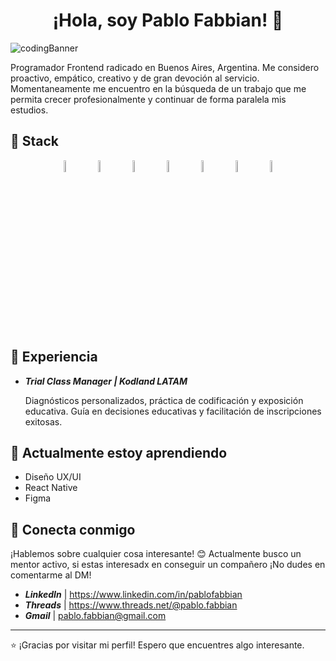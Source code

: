 <h1 align="center"><strong> ¡Hola, soy Pablo Fabbian! 👋</strong></h1>

 <img src="https://i.imgur.com/6SWDmml.png" alt="codingBanner">

Programador Frontend radicado en Buenos Aires, Argentina. Me considero proactivo, empático, creativo y de gran devoción al servicio.
Momentaneamente me encuentro en la búsqueda de un trabajo que me permita crecer profesionalmente y continuar de forma paralela mis estudios.

## 🚀 Stack

<p float="left" align="center">
  <img src="https://imgur.com/xiTRp8L.png" alt="HTML" width="7%">
  &nbsp;&nbsp;&nbsp;
  <img src="https://imgur.com/5b3elD4.png" alt="CSS" width="7%">
  &nbsp;&nbsp;&nbsp;
  <img src="https://imgur.com/QPURzHS.png" alt="JavaScript" width="7%">
  &nbsp;&nbsp;&nbsp;
  <img src="https://i.imgur.com/s8xEsBD.png" alt="React Js" width="7%">
  &nbsp;&nbsp;&nbsp;
  <img src="https://i.imgur.com/AvKTnxK.png" alt="Bootstrap" width="7%">
  &nbsp;&nbsp;&nbsp;
  <img src="https://i.imgur.com/nB8BcP9.png" alt="Tailwind" width="7%">
  &nbsp;&nbsp;&nbsp;
  <img src="https://i.imgur.com/ezaPYYQ.png" alt="Git" width="7%">
</p>

## 💼 Experiencia

- **_Trial Class Manager | Kodland LATAM_**
  
  Diagnósticos personalizados, práctica de codificación y exposición educativa.
  Guía en decisiones educativas y facilitación de inscripciones exitosas.

## 🌱 Actualmente estoy aprendiendo

  - Diseño UX/UI
  - React Native
  - Figma


## 🤝 Conecta conmigo

¡Hablemos sobre cualquier cosa interesante! 😊
Actualmente busco un mentor activo, si estas interesadx en conseguir un compañero ¡No dudes en comentarme al DM!

- **_LinkedIn_** | https://www.linkedin.com/in/pablofabbian
- **_Threads_** | https://www.threads.net/@pablo.fabbian
- **_Gmail_** | pablo.fabbian@gmail.com

---

⭐️ ¡Gracias por visitar mi perfil! Espero que encuentres algo interesante.
